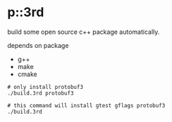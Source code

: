 # p::3rd

build some open source c++ package automatically.

depends on package
- g++
- make
- cmake



```
# only install protobuf3
./build.3rd protobuf3

# this command will install gtest gflags protobuf3
./build.3rd
```
